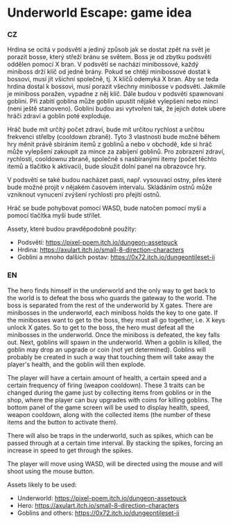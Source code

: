 # Underworld Escape: game idea

### CZ

Hrdina se ocitá v podsvětí a jediný způsob jak se dostat zpět na svět je porazit bosse, který střeží bránu se světem. 
Boss je od zbytku podsvětí oddělen pomocí X bran. V podsvětí se nachází minibossové, každý miniboss drží klíč od jedné brány.
Pokud se chtějí minibossové dostat k bossovi, musí jít všichni společně, tj. X klíčů odemyká X bran. Aby se teda hrdina dostal k bossovi, 
musí porazit všechny minibosse v podsvětí. Jakmile je miniboss poražen, vypadne z něj klíč. 
Dále budou v podsvětí spawnovaní goblini. Při zabití goblina může goblin upustit nějaké vylepšení nebo minci (není ještě stanoveno).
Goblini budou asi vytvořeni tak, že jejich dotek ubere hráči zdraví a goblin poté exploduje.

Hráč bude mít určitý počet zdraví, bude mít určitou rychlost a určitou frekvenci střelby (cooldown zbraně). Tyto 3 vlastnosti bude možné během hry měnit 
právě sbíráním itemů z goblinů a nebo v obchodě, kde si hráč může vylepšení zakoupit za mince za zabíjení goblinů. Pro zobrazení zdraví, rychlosti, 
cooldownu zbraně, společně s nasbíranými itemy (počet těchto itemů a tlačítko k aktivaci), bude sloužit dolní panel na obrazovce hry.

V podsvětí se také budou nacházet pasti, např. vysouvací ostny, přes které bude možné projít v nějakém časovém intervalu. Skládáním ostnů může 
vzniknout vynucení zvýšení rychlosti pro přejítí ostnů.

Hráč se bude pohybovat pomocí WASD, bude natočen pomocí myši a pomocí tlačítka myši bude střílet. 

Assety, které budou pravděpodobně použity:
* Podsvětí: https://pixel-poem.itch.io/dungeon-assetpuck
* Hrdina: https://axulart.itch.io/small-8-direction-characters
* Goblini a mnoho dalších postav: https://0x72.itch.io/dungeontileset-ii

### EN

The hero finds himself in the underworld and the only way to get back to the world is to defeat the boss who guards the gateway to the world. The boss is separated from the rest of the underworld by X gates. There are minibosses in the underworld, each miniboss holds the key to one gate. If the minibosses want to get to the boss, they must all go together, i.e. X keys unlock X gates. So to get to the boss, the hero must defeat all the minibosses in the underworld. Once the miniboss is defeated, the key falls out.  Next, goblins will spawn in the underworld. When a goblin is killed, the goblin may drop an upgrade or coin (not yet determined). Goblins will probably be created in such a way that touching them will take away the player's health, and the goblin will then explode.

The player will have a certain amount of health, a certain speed and a certain frequency of firing (weapon cooldown). These 3 traits can be changed during the game just by collecting items from goblins or in the shop, where the player can buy upgrades with coins for killing goblins. The bottom panel of the game screen will be used to display health, speed, weapon cooldown, along with the collected items (the number of these items and the button to activate them).

There will also be traps in the underworld, such as spikes, which can be passed through at a certain time interval. By stacking the spikes,  forcing an increase in speed to get through the spikes.

The player will move using WASD, will be directed using the mouse and will shoot using the mouse button. 

Assets likely to be used:
* Underworld: https://pixel-poem.itch.io/dungeon-assetpuck
* Hero: https://axulart.itch.io/small-8-direction-characters
* Goblins and others: https://0x72.itch.io/dungeontileset-ii
